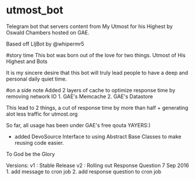 # utmost_bot
Telegram bot that servers content from My Utmost for his Highest by Oswald Chambers
hosted on GAE.

Based off LljBot by @whipermr5

#story time
This bot was born out of the love for two things. Utmost of His Highest and Bots

It is my sincere desire that this bot will truly lead people to have a deep and personal daily quiet time.

#on a side note
Added 2 layers of cache to optimize response time by removing network IO
    1. GAE's Memcache
    2. GAE's Datastore

This lead to 2 things,
    a cut of response time by more than half +
    generating alot less traffic for utmost.org

So far, all usage has been under GAE's free qouta YAYERS:)

- added DevoSource Interface to using Abstract Base Classes to make reusing code easier.


To God be the Glory

Versions:
v1 : Stable Release
v2 : Rolling out Response Question  7 Sep 2016
    1. add message to cron job
    2. add response question to cron job


